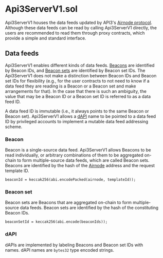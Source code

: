 # Api3ServerV1.sol

Api3ServerV1 houses the data feeds updated by API3's [Airnode protocol](../../specs/airnode-protocol.md).
Although these data feeds can be read by calling Api3ServerV1 directly, the users are recommended to read them through proxy contracts, which provide a simple and standard interface.

## Data feeds

Api3ServerV1 enables different kinds of data feeds.
[Beacons](#beacon) are identified by Beacon IDs, and [Beacon sets](#beacon-set) are identified by Beacon set IDs.
The Api3ServerV1 does not make a distinction between Beacon IDs and Beacon set IDs for flexibility (e.g., for the user contracts to not need to know if a data feed they are reading is a Beacon or a Beacon set and make arrangements for that).
In the case that there is such an ambiguity, the value that may be a Beacon ID or a Beacon set ID is referred to as a data feed ID.

A data feed ID is immutable (i.e., it always points to the same Beacon or Beacon set).
Api3ServerV1 allows a [dAPI](#dapi) name to be pointed to a data feed ID by privileged accounts to implement a mutable data feed addressing scheme.

### Beacon

Beacon is a single-source data feed.
Api3ServerV1 allows Beacons to be read individually, or arbitrary combinations of them to be aggregated on-chain to form multiple-source data feeds, which are called Beacon sets.
Beacons are identified by the hash of the [Airnode](../../infrastructure/airnode.md) address and the request template ID.

```sol
beaconId = keccak256(abi.encodePacked(airnode, templateId));
```

### Beacon set

Beacon sets are Beacons that are aggregated on-chain to form multiple-source data feeds.
Beacon sets are identified by the hash of the constituting Beacon IDs.

```sol
beaconSetId = keccak256(abi.encode(beaconIds));
```

### dAPI

dAPIs are implemented by labeling Beacons and Beacon set IDs with names.
dAPI names are `bytes32` type encoded strings.
